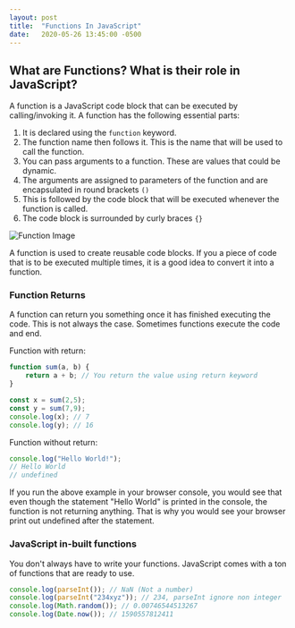```yaml
---
layout: post
title:  "Functions In JavaScript"
date:   2020-05-26 13:45:00 -0500
---
```


## What are Functions? What is their role in JavaScript?

A function is a JavaScript code block that can be executed by calling/invoking it. A function has the following essential parts:

1. It is declared using the `function` keyword.
2. The function name then follows it. This is the name that will be used to call the function.
3. You can pass arguments to a function. These are values that could be dynamic.
4. The arguments are assigned to parameters of the function and are encapsulated in round brackets `()`
5. This is followed by the code block that will be executed whenever the function is called.
6. The code block is surrounded by curly braces `{}`

![Function Image](/blog/assets/check-if-adult.png "Example of a JavaScript function")

A function is used to create reusable code blocks. If you a piece of code that is to be executed multiple times, it is a good idea to convert it into a function.

### Function Returns

A function can return you something once it has finished executing the code. This is not always the case. Sometimes functions execute the code and end.

Function with return:

```javascript
function sum(a, b) {
    return a + b; // You return the value using return keyword
}

const x = sum(2,5);
const y = sum(7,9);
console.log(x); // 7
console.log(y); // 16
```

Function without return:

```javascript
console.log("Hello World!");
// Hello World
// undefined
```

If you run the above example in your browser console, you would see that even though the statement "Hello World" is printed in the console, the function is not returning anything. That is why you would see your browser print out undefined after the statement.

### JavaScript in-built functions

You don't always have to write your functions. JavaScript comes with a ton of functions that are ready to use.

```javascript
console.log(parseInt()); // NaN (Not a number)
console.log(parseInt("234xyz")); // 234, parseInt ignore non integer
console.log(Math.random()); // 0.00746544513267
console.log(Date.now()); // 1590557812411
```
